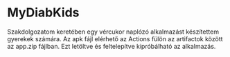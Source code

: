 # MyDiabKids

Szakdolgozatom keretében egy vércukor naplózó alkalmazást készítettem gyerekek számára. Az apk fájl elérhető az Actions fülön az artifactok között az app.zip fájlban. Ezt letöltve és feltelepítve kipróbálható az alkalmazás.
